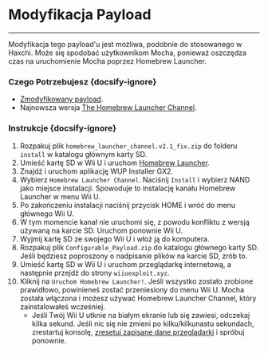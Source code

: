 # Modyfikacja Payload
---
Modyfikacja tego payload'u jest możliwa, podobnie do stosowanego w Haxchi. Może się spodobać użytkownikom Mocha, ponieważ oszczędza czas na uruchomienie Mocha poprzez Homebrew Launcher.

### Czego Potrzebujesz {docsify-ignore}

- <a href="docs/files/Configurable_Payload.zip" download>Zmodyfikowany payload</a>.
- Najnowsza wersja [The Homebrew Launcher Channel](https://github.com/GaryOderNichts/homebrew_launcher/releases/tag/v2.1_fix).

### Instrukcje {docsify-ignore}

1. Rozpakuj plik `homebrew_launcher_channel.v2.1_fix.zip` do folderu `install` w katalogu głównym karty SD.
1. Umieść kartę SD w Wii U i uruchom [Homebrew Launcher](mocha/online-exploit/browser-exploit).
1. Znajdź i uruchom aplikację WUP Installer GX2.
1. Wybierz `Homebrew Launcher Channel`. Naciśnij `Install` i wybierz NAND jako miejsce instalacji. Spowoduje to instalację kanału Homebrew Launcher w menu Wii U.
1. Po zakończeniu instalacji naciśnij przycisk HOME i wróć do menu głównego Wii U.
1. W tym momencie kanał nie uruchomi się, z powodu konfliktu z wersją używaną na karcie SD. Uruchom ponownie Wii U.
1. Wyjmij kartę SD ze swojego Wii U i włoż ją do komputera.
1. Rozpakuj plik `Configurable_Payload.zip` do katalogu głównego karty SD. Jeśli będziesz poproszony o nadpisanie plików na karcie SD, zrób to.
1. Umieść kartę SD w Wii U i uruchom przeglądarkę internetową, a następnie przejdź do strony `wiiuexploit.xyz`.
1. Kliknij na `Uruchom Homebrew Launcher!`. Jeśli wszystko zostało zrobione prawidłowo, powinieneś zostać przeniesiony do menu Wii U. Mocha została włączona i możesz używać Homebrew Launcher Channel, który zainstalowałeś wcześniej.
    - Jeśli Twój Wii U utknie na białym ekranie lub się zawiesi, odczekaj kilka sekund. Jeśli nic się nie zmieni po kilku/kilkunastu sekundach, zrestartuj konsolę, [zresetuj zapisane dane przeglądarki](https://en-americas-support.nintendo.com/app/answers/detail/a_id/1507/~/how-to-delete-the-internet-browser-history) i spróbuj ponownie.
